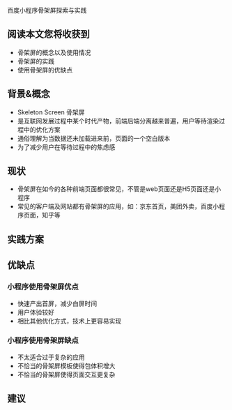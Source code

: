 百度小程序骨架屏探索与实践

## 阅读本文您将收获到
* 骨架屏的概念以及使用情况
* 骨架屏的实践
* 使用骨架屏的优缺点

## 背景&概念
* Skeleton Screen 骨架屏
* 是互联网发展过程中某个时代产物，前端后端分离越来普遍，用户等待渲染过程中的优化方案
* 通俗理解为当数据还未加载进来前，页面的一个空白版本
* 为了减少用户在等待过程中的焦虑感

## 现状
* 骨架屏在如今的各种前端页面都很常见，不管是web页面还是H5页面还是小程序
* 常见的客户端及网站都有骨架屏的应用，如：京东首页，美团外卖，百度小程序页面，知乎等

## 实践方案
## 优缺点
### 小程序使用骨架屏优点
* 快速产出首屏，减少白屏时间
* 用户体验较好
* 相比其他优化方式，技术上更容易实现

### 小程序使用骨架屏缺点
* 不太适合过于复杂的应用
* 不恰当的骨架屏模板使得包体积增大
* 不恰当的骨架屏使得页面交互更复杂

## 建议